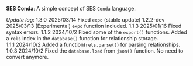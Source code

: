 **SES Conda**: A simple concept of SES `Conda` language.  

*Update log*: 
1.3.0 2025/03/14 Fixed `expo` (stable update) 
1.2.2-dev 2025/03/13 (Experimental) `expo` function included. 
1.1.3 2025/01/16 Fixed syntax errors.
1.1.2 2024/10/2 Fixed some of the `export()` functions. Added a `rels` index in the `database()` function for relationship storage.  
1.1.1 2024/10/2 Added a function(`rels.parse()`) for parsing relationships.  
1.0.3 2024/10/2 Fixed the `database.load`  from  `json()` function. No need to convert anymore.  
